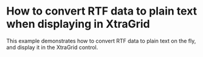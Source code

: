 # How to convert RTF data to plain text when displaying in XtraGrid


<p>This example demonstrates how to convert RTF data to plain text on the fly, and display it in the XtraGrid control.</p>

<br/>


